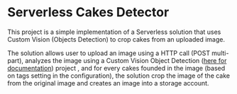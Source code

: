 # Serverless Cakes Detector
This project is a simple implementation of a Serverless solution that uses Custom Vision (Objects Detection) to crop cakes from an uploaded image.

The solution allows user to upload an image using a HTTP call (POST multi-part), analyzes the image using a Custom Vision Object Detection ([here for documentation](https://learn.microsoft.com/en-us/azure/cognitive-services/Custom-Vision-Service/get-started-build-detector)) project , and for every cakes founded in the image (based on tags setting in the configuration), the solution crop the image of the cake from the original image and creates an image into a storage account.



